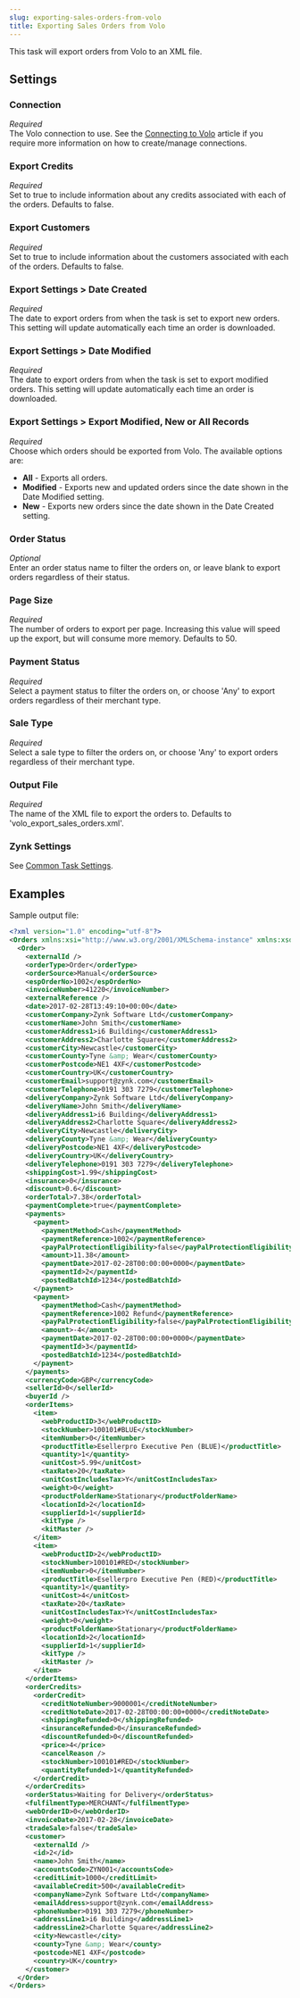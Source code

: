 ```yaml
---
slug: exporting-sales-orders-from-volo
title: Exporting Sales Orders from Volo
---
```

This task will export orders from Volo to an XML file.

## Settings
### Connection
_Required_  
The Volo connection to use. See the [Connecting to Volo](connecting-to-volo) article if you require more information on how to create/manage connections.

### Export Credits
_Required_  
Set to true to include information about any credits associated with each of the orders. Defaults to false.

### Export Customers
_Required_  
Set to true to include information about the customers associated with each of the orders. Defaults to false.

### Export Settings > Date Created
_Required_  
The date to export orders from when the task is set to export new orders. This setting will update automatically each time an order is downloaded.

### Export Settings > Date Modified
_Required_  
The date to export orders from when the task is set to export modified orders. This setting will update automatically each time an order is downloaded.

### Export Settings > Export Modified, New or All Records
_Required_  
Choose which orders should be exported from Volo. The available options are:

* __All__ - Exports all orders.
* __Modified__ - Exports new and updated orders since the date shown in the Date Modified setting.
* __New__ - Exports new orders since the date shown in the Date Created setting.

### Order Status
_Optional_  
Enter an order status name to filter the orders on, or leave blank to export orders regardless of their status.

### Page Size
_Required_  
The number of orders to export per page. Increasing this value will speed up the export, but will consume more memory. Defaults to 50.

### Payment Status
_Required_  
Select a payment status to filter the orders on, or choose 'Any' to export orders regardless of their merchant type.

### Sale Type
_Required_  
Select a sale type to filter the orders on, or choose 'Any' to export orders regardless of their merchant type.

### Output File
_Required_  
The name of the XML file to export the orders to. Defaults to 'volo_export_sales_orders.xml'. 

### Zynk Settings
See [Common Task Settings](common-task-settings).

## Examples
Sample output file:
```xml
<?xml version="1.0" encoding="utf-8"?>
<Orders xmlns:xsi="http://www.w3.org/2001/XMLSchema-instance" xmlns:xsd="http://www.w3.org/2001/XMLSchema">
  <Order>
    <externalId />
    <orderType>Order</orderType>
    <orderSource>Manual</orderSource>
    <espOrderNo>1002</espOrderNo>
    <invoiceNumber>41220</invoiceNumber>
    <externalReference />
    <date>2017-02-28T13:49:10+00:00</date>
    <customerCompany>Zynk Software Ltd</customerCompany>
    <customerName>John Smith</customerName>
    <customerAddress1>i6 Building</customerAddress1>
    <customerAddress2>Charlotte Square</customerAddress2>
    <customerCity>Newcastle</customerCity>
    <customerCounty>Tyne &amp; Wear</customerCounty>
    <customerPostcode>NE1 4XF</customerPostcode>
    <customerCountry>UK</customerCountry>
    <customerEmail>support@zynk.com</customerEmail>
    <customerTelephone>0191 303 7279</customerTelephone>
    <deliveryCompany>Zynk Software Ltd</deliveryCompany>
    <deliveryName>John Smith</deliveryName>
    <deliveryAddress1>i6 Building</deliveryAddress1>
    <deliveryAddress2>Charlotte Square</deliveryAddress2>
    <deliveryCity>Newcastle</deliveryCity>
    <deliveryCounty>Tyne &amp; Wear</deliveryCounty>
    <deliveryPostcode>NE1 4XF</deliveryPostcode>
    <deliveryCountry>UK</deliveryCountry>
    <deliveryTelephone>0191 303 7279</deliveryTelephone>
    <shippingCost>1.99</shippingCost>
    <insurance>0</insurance>
    <discount>0.6</discount>
    <orderTotal>7.38</orderTotal>
    <paymentComplete>true</paymentComplete>
    <payments>
      <payment>
        <paymentMethod>Cash</paymentMethod>
        <paymentReference>1002</paymentReference>
        <payPalProtectionEligibility>false</payPalProtectionEligibility>
        <amount>11.38</amount>
        <paymentDate>2017-02-28T00:00:00+0000</paymentDate>
        <paymentId>2</paymentId>
        <postedBatchId>1234</postedBatchId>
      </payment>
      <payment>
        <paymentMethod>Cash</paymentMethod>
        <paymentReference>1002 Refund</paymentReference>
        <payPalProtectionEligibility>false</payPalProtectionEligibility>
        <amount>-4</amount>
        <paymentDate>2017-02-28T00:00:00+0000</paymentDate>
        <paymentId>3</paymentId>
        <postedBatchId>1234</postedBatchId>
      </payment>
    </payments>
    <currencyCode>GBP</currencyCode>
    <sellerId>0</sellerId>
    <buyerId />
    <orderItems>
      <item>
        <webProductID>3</webProductID>
        <stockNumber>100101#BLUE</stockNumber>
        <itemNumber>0</itemNumber>
        <productTitle>Esellerpro Executive Pen (BLUE)</productTitle>
        <quantity>1</quantity>
        <unitCost>5.99</unitCost>
        <taxRate>20</taxRate>
        <unitCostIncludesTax>Y</unitCostIncludesTax>
        <weight>0</weight>
        <productFolderName>Stationary</productFolderName>
        <locationId>2</locationId>
        <supplierId>1</supplierId>
        <kitType />
        <kitMaster />
      </item>
      <item>
        <webProductID>2</webProductID>
        <stockNumber>100101#RED</stockNumber>
        <itemNumber>0</itemNumber>
        <productTitle>Esellerpro Executive Pen (RED)</productTitle>
        <quantity>1</quantity>
        <unitCost>4</unitCost>
        <taxRate>20</taxRate>
        <unitCostIncludesTax>Y</unitCostIncludesTax>
        <weight>0</weight>
        <productFolderName>Stationary</productFolderName>
        <locationId>2</locationId>
        <supplierId>1</supplierId>
        <kitType />
        <kitMaster />
      </item>
    </orderItems>
    <orderCredits>
      <orderCredit>
        <creditNoteNumber>9000001</creditNoteNumber>
        <creditNoteDate>2017-02-28T00:00:00+0000</creditNoteDate>
        <shippingRefunded>0</shippingRefunded>
        <insuranceRefunded>0</insuranceRefunded>
        <discountRefunded>0</discountRefunded>
        <price>4</price>
        <cancelReason />
        <stockNumber>100101#RED</stockNumber>
        <quantityRefunded>1</quantityRefunded>
      </orderCredit>
    </orderCredits>
    <orderStatus>Waiting for Delivery</orderStatus>
    <fulfilmentType>MERCHANT</fulfilmentType>
    <webOrderID>0</webOrderID>
    <invoiceDate>2017-02-28</invoiceDate>
    <tradeSale>false</tradeSale>
    <customer>
      <externalId />
      <id>2</id>
      <name>John Smith</name>
      <accountsCode>ZYN001</accountsCode>
      <creditLimit>1000</creditLimit>
      <availableCredit>500</availableCredit>
      <companyName>Zynk Software Ltd</companyName>
      <emailAddress>support@zynk.com</emailAddress>
      <phoneNumber>0191 303 7279</phoneNumber>
      <addressLine1>i6 Building</addressLine1>
      <addressLine2>Charlotte Square</addressLine2>
      <city>Newcastle</city>
      <county>Tyne &amp; Wear</county>
      <postcode>NE1 4XF</postcode>
      <country>UK</country>
    </customer>
  </Order>
</Orders>
```